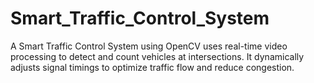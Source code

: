 # Smart_Traffic_Control_System
A Smart Traffic Control System using OpenCV uses real-time video processing to detect and count vehicles at intersections. It dynamically adjusts signal timings to optimize traffic flow and reduce congestion.
